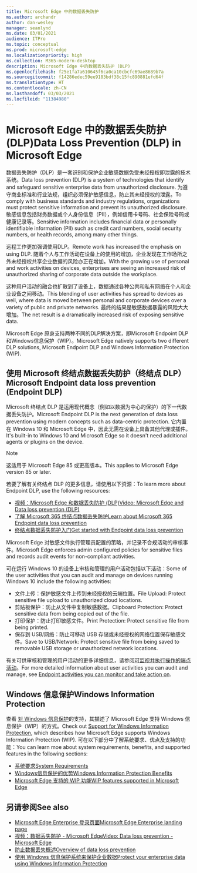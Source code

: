 ```yaml
---
title: Microsoft Edge 中的数据丢失防护
ms.author: archandr
author: dan-wesley
manager: seanlynd
ms.date: 03/01/2021
audience: ITPro
ms.topic: conceptual
ms.prod: microsoft-edge
ms.localizationpriority: high
ms.collection: M365-modern-desktop
description: Microsoft Edge 中的数据丢失防护 (DLP)
ms.openlocfilehash: f25e1fa7a610645f6ca0ca10cbcfc69ae8689b7a
ms.sourcegitcommit: f14286edec59ee9183bdf38c15fc890881efd64f
ms.translationtype: HT
ms.contentlocale: zh-CN
ms.lasthandoff: 03/03/2021
ms.locfileid: "11384980"
---
```

# <a name="data-loss-prevention-dlp-in-microsoft-edge"></a><span data-ttu-id="d2d1c-103">Microsoft Edge 中的数据丢失防护 (DLP)</span><span class="sxs-lookup"><span data-stu-id="d2d1c-103">Data Loss Prevention (DLP) in Microsoft Edge</span></span>

<span data-ttu-id="d2d1c-104">数据丢失防护（DLP）是一套识别和保护企业敏感数据免受未经授权即泄露的技术系统。</span><span class="sxs-lookup"><span data-stu-id="d2d1c-104">Data loss prevention (DLP) is a system of technologies that identify and safeguard sensitive enterprise data from unauthorized disclosure.</span></span> <span data-ttu-id="d2d1c-105">为遵守商业标准和行业法规，组织必须保护敏感信息，防止其未经授权的泄露。</span><span class="sxs-lookup"><span data-stu-id="d2d1c-105">To comply with business standards and industry regulations, organizations must protect sensitive information and prevent its unauthorized disclosure.</span></span> <span data-ttu-id="d2d1c-106">敏感信息包括财务数据或个人身份信息（PII），例如信用卡号码、社会保险号码或健康记录等。</span><span class="sxs-lookup"><span data-stu-id="d2d1c-106">Sensitive information includes financial data or personally identifiable information (PII) such as credit card numbers, social security numbers, or health records, among many other things.</span></span>

<span data-ttu-id="d2d1c-107">远程工作更加强调使用DLP。</span><span class="sxs-lookup"><span data-stu-id="d2d1c-107">Remote work has increased the emphasis on using DLP.</span></span> <span data-ttu-id="d2d1c-108">随着个人与工作活动在设备上的使用的增加，企业发现在工作场所之外未经授权共享企业数据的风险亦正在增加。</span><span class="sxs-lookup"><span data-stu-id="d2d1c-108">With the growing use of personal and work activities on devices, enterprises are seeing an increased risk of unauthorized sharing of corporate data outside the workplace.</span></span>

<span data-ttu-id="d2d1c-109">这种用户活动的融合也扩散到了设备上，数据通过各种公共和私有网络在个人和企业设备之间移动。</span><span class="sxs-lookup"><span data-stu-id="d2d1c-109">This blending of user activities has spread to devices as well, where data is moved between personal and corporate devices over a variety of public and private networks.</span></span> <span data-ttu-id="d2d1c-110">最终的结果是敏感数据暴露的风险大大增加。</span><span class="sxs-lookup"><span data-stu-id="d2d1c-110">The net result is a dramatically increased risk of exposing sensitive data.</span></span>

<span data-ttu-id="d2d1c-111">Microsoft Edge 原身支持两种不同的DLP解决方案，即Microsoft Endpoint DLP和Windows信息保护（WIP）。</span><span class="sxs-lookup"><span data-stu-id="d2d1c-111">Microsoft Edge natively supports two different DLP solutions, Microsoft Endpoint DLP and Windows Information Protection (WIP).</span></span>

## <a name="microsoft-endpoint-data-loss-prevention-endpoint-dlp"></a><span data-ttu-id="d2d1c-112">使用 Microsoft 终结点数据丢失防护（终结点 DLP）</span><span class="sxs-lookup"><span data-stu-id="d2d1c-112">Microsoft Endpoint data loss prevention (Endpoint DLP)</span></span>

<span data-ttu-id="d2d1c-113">Microsoft 终结点 DLP 是运用现代概念（例如以数据为中心的保护）的下一代数据丢失防护。</span><span class="sxs-lookup"><span data-stu-id="d2d1c-113">Microsoft Endpoint DLP is the next generation of data loss prevention using modern concepts such as data-centric protection.</span></span> <span data-ttu-id="d2d1c-114">它内置在 Windows 10 和 Microsoft Edge 中，因此无需在设备上具备其他代理或插件。</span><span class="sxs-lookup"><span data-stu-id="d2d1c-114">It's built-in to Windows 10 and Microsoft Edge so it doesn't need additional agents or plugins on the device.</span></span>

> [!NOTE]
> <span data-ttu-id="d2d1c-115">这适用于 Microsoft Edge 85 或更高版本。</span><span class="sxs-lookup"><span data-stu-id="d2d1c-115">This applies to Microsoft Edge version 85 or later.</span></span>

<span data-ttu-id="d2d1c-116">若要了解有关终结点 DLP 的更多信息，请使用以下资源：</span><span class="sxs-lookup"><span data-stu-id="d2d1c-116">To learn more about Endpoint DLP, use the following resources:</span></span>

- [<span data-ttu-id="d2d1c-117">视频：Microsoft Edge 和数据丢失防护 (DLP)</span><span class="sxs-lookup"><span data-stu-id="d2d1c-117">Video: Microsoft Edge and Data loss prevention (DLP)</span></span>](microsoft-edge-video-security-dlp.md)
- [<span data-ttu-id="d2d1c-118">了解 Microsoft 365 终结点数据丢失防护</span><span class="sxs-lookup"><span data-stu-id="d2d1c-118">Learn about Microsoft 365 Endpoint data loss prevention</span></span>](https://docs.microsoft.com/microsoft-365/compliance/endpoint-dlp-learn-about?view=o365-worldwide&preserve-view=true)
- [<span data-ttu-id="d2d1c-119">终结点数据丢失防护入门</span><span class="sxs-lookup"><span data-stu-id="d2d1c-119">Get started with Endpoint data loss prevention</span></span>](https://docs.microsoft.com/microsoft-365/compliance/endpoint-dlp-getting-started?view=o365-worldwide&preserve-view=true)

<span data-ttu-id="d2d1c-120">Microsoft Edge 对敏感文件执行管理员配置的策略，并记录不合规活动的审核事件。</span><span class="sxs-lookup"><span data-stu-id="d2d1c-120">Microsoft Edge enforces admin configured policies for sensitive files and records audit events for non-compliant activities.</span></span>

<span data-ttu-id="d2d1c-121">可在运行 Windows 10 的设备上审核和管理的用户活动包括以下活动：</span><span class="sxs-lookup"><span data-stu-id="d2d1c-121">Some of the user activities that you can audit and manage on devices running Windows 10 include the following activities:</span></span>

- <span data-ttu-id="d2d1c-122">文件上传：保护敏感文件上传到未经授权的云端位置。</span><span class="sxs-lookup"><span data-stu-id="d2d1c-122">File Upload: Protect sensitive file upload to unauthorized cloud locations.</span></span> <!-- The next 3 screenshots show a sequence where a user tries to drop a sensitive data file on to their local storage.-->
- <span data-ttu-id="d2d1c-123">剪贴板保护：防止从文件中复制敏感数据。</span><span class="sxs-lookup"><span data-stu-id="d2d1c-123">Clipboard Protection: Protect sensitive data from being copied out of the file.</span></span>
- <span data-ttu-id="d2d1c-124">打印保护：防止打印敏感文件。</span><span class="sxs-lookup"><span data-stu-id="d2d1c-124">Print Protection: Protect sensitive file from being printed.</span></span>
- <span data-ttu-id="d2d1c-125">保存到 USB/网络：防止可移动 USB 存储或未经授权的网络位置保存敏感文件。</span><span class="sxs-lookup"><span data-stu-id="d2d1c-125">Save to USB/Network: Protect sensitive file from being saved to removable USB storage or unauthorized network locations.</span></span>

<span data-ttu-id="d2d1c-126">有关可供审核和管理的用户活动的更多详细信息，请参阅[可监视并执行操作的端点活动](https://docs.microsoft.com/microsoft-365/compliance/endpoint-dlp-learn-about?view=o365-worldwide#endpoint-activities-you-can-monitor-and-take-action-on&preserve-view=true)。</span><span class="sxs-lookup"><span data-stu-id="d2d1c-126">For more detailed information about user activities you can audit and manage, see [Endpoint activities you can monitor and take action on](https://docs.microsoft.com/microsoft-365/compliance/endpoint-dlp-learn-about?view=o365-worldwide#endpoint-activities-you-can-monitor-and-take-action-on&preserve-view=true).</span></span>

## <a name="windows-information-protection"></a><span data-ttu-id="d2d1c-127">Windows 信息保护</span><span class="sxs-lookup"><span data-stu-id="d2d1c-127">Windows Information Protection</span></span>

<span data-ttu-id="d2d1c-128">查看 [对 Windows 信息保护](https://docs.microsoft.com/deployedge/microsoft-edge-security-windows-information-protection)的支持，其描述了 Microsoft Edge 支持 Windows 信息保护（WIP）的方式。</span><span class="sxs-lookup"><span data-stu-id="d2d1c-128">Check out [Support for Windows Information Protection](https://docs.microsoft.com/deployedge/microsoft-edge-security-windows-information-protection), which describes how Microsoft Edge supports Windows Information Protection (WIP).</span></span> <span data-ttu-id="d2d1c-129">可在以下部分中了解系统要求、优点及支持的功能：</span><span class="sxs-lookup"><span data-stu-id="d2d1c-129">You can learn moe about system requirements, benefits, and supported features in the following sections:</span></span>

- [<span data-ttu-id="d2d1c-130">系统要求</span><span class="sxs-lookup"><span data-stu-id="d2d1c-130">System Requirements</span></span>](https://docs.microsoft.com/deployedge/microsoft-edge-security-windows-information-protection#system-requirements)
- [<span data-ttu-id="d2d1c-131">Windows信息保护的优势</span><span class="sxs-lookup"><span data-stu-id="d2d1c-131">Windows Information Protection Benefits</span></span>](https://docs.microsoft.com/deployedge/microsoft-edge-security-windows-information-protection#windows-information-protection-benefits)
- [<span data-ttu-id="d2d1c-132">Microsoft Edge 支持的 WIP 功能</span><span class="sxs-lookup"><span data-stu-id="d2d1c-132">WIP features supported in Microsoft Edge</span></span>](https://docs.microsoft.com/DeployEdge/microsoft-edge-security-windows-information-protection#wip-features-supported-in-microsoft-edge)

## <a name="see-also"></a><span data-ttu-id="d2d1c-133">另请参阅</span><span class="sxs-lookup"><span data-stu-id="d2d1c-133">See also</span></span>

- [<span data-ttu-id="d2d1c-134">Microsoft Edge Enterprise 登录页面</span><span class="sxs-lookup"><span data-stu-id="d2d1c-134">Microsoft Edge Enterprise landing page</span></span>](https://aka.ms/EdgeEnterprise)
- [<span data-ttu-id="d2d1c-135">视频：数据丢失防护 - Microsoft Edge</span><span class="sxs-lookup"><span data-stu-id="d2d1c-135">Video: Data loss prevention - Microsoft Edge</span></span>](https://www.youtube.com/watch?v=dLD04U9eTqg)
- [<span data-ttu-id="d2d1c-136">防止数据丢失概述</span><span class="sxs-lookup"><span data-stu-id="d2d1c-136">Overview of data loss prevention</span></span>](https://docs.microsoft.com/microsoft-365/compliance/data-loss-prevention-policies?view=o365-worldwide&preserve-view=true)
- [<span data-ttu-id="d2d1c-137">使用 Windows 信息保护系统来保护企业数据</span><span class="sxs-lookup"><span data-stu-id="d2d1c-137">Protect your enterprise data using Windows Information Protection</span></span>](https://docs.microsoft.com/windows/security/information-protection/windows-information-protection/protect-enterprise-data-using-wip)
